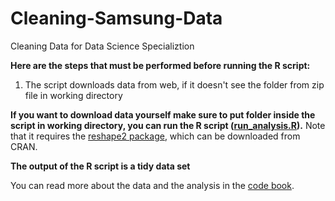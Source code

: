 # Cleaning-Samsung-Data
Cleaning Data for Data Science Specializtion

**Here are the steps that must be performed before running the R script:**

1. The script downloads data from web, if it doesn't see the folder from zip file in working directory

**If you want to download data yourself make sure to put folder inside the script in working directory, you can run the R script ([run_analysis.R](run_analysis.R)).** Note that it requires the [reshape2 package](http://cran.r-project.org/web/packages/reshape2/index.html), which can be downloaded from CRAN.

**The output of the R script is a tidy data set**

You can read more about the data and the analysis in the [code book](CodeBook.md).
